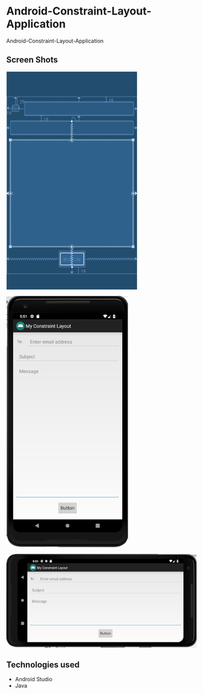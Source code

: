 # Android-Constraint-Layout-Application
Android-Constraint-Layout-Application


## Screen Shots

![Screen shot](Screen1.png)


![Screen shot](Screen2.png)


![Screen shot](Screen3.png)




## Technologies used
- Android Studio
- Java
